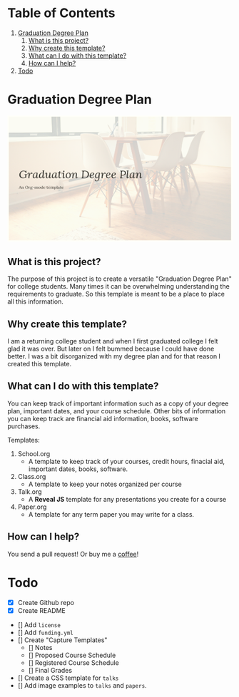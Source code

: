 
# Table of Contents

1.  [Graduation Degree Plan](#org1f34a45)
    1.  [What is this project?](#org9e420b6)
    2.  [Why create this template?](#orga917a77)
    3.  [What can I do with this template?](#org80e5ee0)
    4.  [How can I help?](#orgf35cfe5)
2.  [Todo](#org3232e1f)



<a id="org1f34a45"></a>

# Graduation Degree Plan

![img](https://raw.githubusercontent.com/eduardo-robles/graduationplanner/master/graduationplanner.png)


<a id="org9e420b6"></a>

## What is this project?

The purpose of this project is to create a versatile "Graduation Degree Plan"
for college students. Many times it can be overwhelming understanding the
requirements to graduate. So this template is meant to be a place to place all
this information.


<a id="orga917a77"></a>

## Why create this template?

I am a returning college student and when I first graduated college I felt glad it
was over. But later on I felt bummed because I could have done better. I was a
bit disorganized with my degree plan and for that reason I created this
template.


<a id="org80e5ee0"></a>

## What can I do with this template?

You can keep track of important information such as a copy of your degree plan,
important dates, and your course schedule. Other bits of information you can
keep track are financial aid information, books, software purchases.

Templates:

1.  School.org
    -   A template to keep track of your courses, credit hours, finacial aid,
        important dates, books, software.
2.  Class.org
    -   A template to keep your notes organized per course
3.  Talk.org
    -   A **Reveal JS** template for any presentations you create for a course
4.  Paper.org
    -   A template for any term paper you may write for a class.


<a id="orgf35cfe5"></a>

## How can I help?

You send a pull request! Or buy me a [coffee](https://ko-fi.com/mrerwtc)!


<a id="org3232e1f"></a>

# Todo

-   [X] Create Github repo
-   [X] Create README
-   [] Add `license`
-   [] Add `funding.yml`
-   [] Create "Capture Templates"
    -   [] Notes
    -   [] Proposed Course Schedule
    -   [] Registered Course Schedule
    -   [] Final Grades
-   [] Create a CSS template for `talks`
-   [] Add image examples to `talks` and `papers`.

